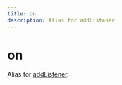 ```yaml
---
title: on
description: Alias for addListener
---
```


# on

Alias for [addListener](/sdk/js/6/core-classes/kuzzle-event-emitteradd-listener/).
